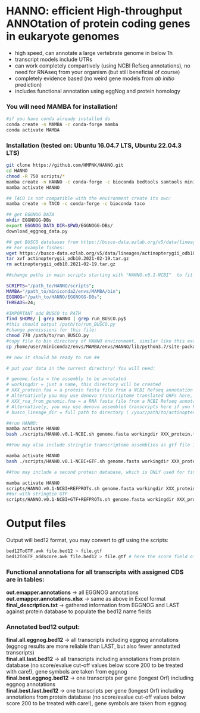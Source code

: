 

# HANNO: efficient High-throughput ANNOtation of protein coding genes in eukaryote genomes
* high speed, can annotate a large vertebrate genome in below 1h  
* transcript models include UTRs  
* can work completely compartively (using NCBI Refseq annotations), no need for RNAseq from your organism (but still beneficial of course)  
* completely evidence based (no weird gene models from *ab initio* prediction)
* includes functional annotation using eggNog and protein homology


### You will need MAMBA for installation!
```sh
#if you have conda already installed do
conda create -n MAMBA -c conda-forge mamba
conda activate MAMBA
```

### Installation (tested on: Ubuntu 16.04.7 LTS, Ubuntu 22.04.3 LTS)


```sh
git clone https://github.com/HMPNK/HANNO.git
cd HANNO
chmod -R 750 scripts/*
mamba create -n HANNO -c conda-forge -c bioconda bedtools samtools minimap2 miniprot last eggnog-mapper transdecoder ucsc-gtftogenepred ucsc-genepredtobed busco perl-bioperl
mamba activate HANNO

## TACO is not compatible with the environment create its own:
mamba create -n TACO -c conda-forge -c bioconda taco

## get EGGNOG DATA
mkdir EGGNOGG-DBs
export EGGNOG_DATA_DIR=$PWD/EGGNOGG-DBs/
download_eggnog_data.py

## get BUSCO databases from https://busco-data.ezlab.org/v5/data/lineages/
## For example fishes:
wget https://busco-data.ezlab.org/v5/data/lineages/actinopterygii_odb10.2021-02-19.tar.gz
tar xvf actinopterygii_odb10.2021-02-19.tar.gz
rm actinopterygii_odb10.2021-02-19.tar.gz

##change paths in main scripts starting with "HANNO.v0.1-NCBI"  to fit to your system:

SCRIPTS="/path_to/HANNO/scripts";
MAMBA="/path_to/miniconda2/envs/MAMBA/bin";
EGGNOG="/path_to/HANNO/EGGNOGG-DBs";
THREADS=24;

#IMPORTANT add BUSCO to PATH
find $HOME/ | grep HANNO | grep run_BUSCO.py$
#this should output /path/to/run_BUSCO.py
#change permissions for this file:
chmod 770 /path/to/run_BUSCO.py
#copy file to bin directory of HANNO environment, similar like this example:
cp /home/user/miniconda2/envs/MAMBA/envs/HANNO/lib/python3.7/site-packages/busco/run_BUSCO.py /home/user/miniconda2/envs/MAMBA/envs/HANNO/bin/run_BUSCO.py

## now it should be ready to run ##

# put your data in the current directory! You will need:

# genome.fasta = the assembly to be annotated
# workingdir = just a name, this directory will be created
# XXX_protein.faa = a protein fasta file from a NCBI Refseq annotation of a resonably close species (the closer the better, but diverged species work!)
# Alternatively you may use denovo transcriptome translated ORFs here, if you have RNAseq. You can concatenate multiple Proteomes into the file.
# XXX_rna_from_genomic.fna = a RNA fasta file from a NCBI Refseq annotation of a resonably close species (the closer the better, but diverged species work!)
# Alternatively, you may use denovo assembled transcripts here if you have RNAseq. You can concatenate multiple transcriptomes in the file.
# busco_lineage_dir = full path to directory ( /your/path/to/actinopterygii_odb10 )  where the BUSCO lineage data ist stored

##run HANNO:
mamba activate HANNO
bash ./scripts/HANNO.v0.1-NCBI.sh genome.fasta workingdir XXX_protein.faa XXX_rna_from_genomic.fna busco_lineage_dir > workingdir.log 2>&1

##You may also include stringtie transcriptome assemblies as gtf file in the annotation (make sure you have used the same genome reference for hisat"/stringtie as you are using here("genome.fasta")):

mamba activate HANNO
bash ./scripts/HANNO.v0.1-NCBI+GTF.sh genome.fasta workingdir XXX_protein.faa XXX_rna_from_genomic.fna busco_lineage_dir StringTie.gtf > workingdir.log 2>&1

##You may include a second protein database, which is ONLY used for final functional assignment.

mamba activate HANNO
scripts/HANNO.v0.1-NCBI+REFPROTs.sh genome.fasta workingdir XXX_protein.faa XXX_rna_from_genomic.fna busco_lineage_dir REFPROTDB.faa > workingdir.log 2>&1
##or with stringtie GTF
scripts/HANNO.v0.1-NCBI+GTF+REFPROTs.sh genome.fasta workingdir XXX_protein.faa XXX_rna_from_genomic.fna busco_lineage_dir StringTie.gtf REFPROTDB.faa > workingdir.log 2>&1
```

# Output files
Output will bed12 format, you may convert to gtf using the scripts:
```sh
bed12ToGTF.awk file.bed12 > file.gtf
bed12ToGTF_addscore.awk file.bed12 > file.gtf # here the score field of CDS will be the total length of the ORF
```

### Functional annotations for all transcripts with assigned CDS are in tables:
**out.emapper.annotations** -> all EGGNOG annotations  
**out.emapper.annotations.xlsx** -> same as above in Excel format  
**final_description.txt** -> gathered information from EGGNOG and LAST against protein database to populate the bed12 name fields  

### Annotated bed12 output:
**final.all.eggnog.bed12** -> all transcripts including eggnog annotations (eggnog results are more reliable than LAST, but also fewer annotatted transcripts)  
**final.all.last.bed12** ->  all transcripts including annotations from protein database (no score/evalue cut-off values below score 200 to be treated with care!), gene symbols are taken from eggnog  
**final.best.eggnog.bed12** -> one transcripts per gene (longest Orf) including eggnog annotations  
**final.best.last.bed12** -> one transcripts per gene (longest Orf) including annotations from protein database (no score/evalue cut-off values below score 200 to be treated with care!), gene symbols are taken from eggnog  
